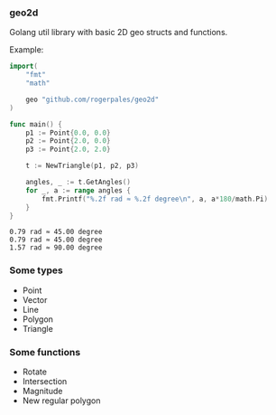 ### geo2d

Golang util library with basic 2D geo structs and functions.

Example:

```go
import(
	"fmt"
	"math"

	geo "github.com/rogerpales/geo2d"
)

func main() {
	p1 := Point{0.0, 0.0}
	p2 := Point{2.0, 0.0}
	p3 := Point{2.0, 2.0}

	t := NewTriangle(p1, p2, p3)

	angles, _ := t.GetAngles()
	for _, a := range angles {
		fmt.Printf("%.2f rad ≈ %.2f degree\n", a, a*180/math.Pi)
	}
}
```

```
0.79 rad ≈ 45.00 degree
0.79 rad ≈ 45.00 degree
1.57 rad ≈ 90.00 degree
```

### Some types

* Point
* Vector
* Line
* Polygon
* Triangle

### Some functions

* Rotate
* Intersection
* Magnitude
* New regular polygon